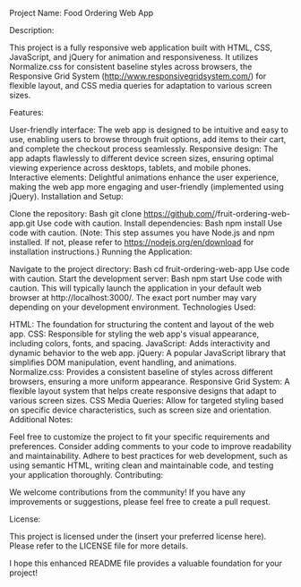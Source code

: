 Project Name: Food Ordering Web App

Description:

This project is a fully responsive web application built with HTML, CSS, JavaScript, and jQuery for animation and responsiveness. It utilizes Normalize.css for consistent baseline styles across browsers, the Responsive Grid System (http://www.responsivegridsystem.com/) for flexible layout, and CSS media queries for adaptation to various screen sizes.

Features:

User-friendly interface: The web app is designed to be intuitive and easy to use, enabling users to browse through fruit options, add items to their cart, and complete the checkout process seamlessly.
Responsive design: The app adapts flawlessly to different device screen sizes, ensuring optimal viewing experience across desktops, tablets, and mobile phones.
Interactive elements: Delightful animations enhance the user experience, making the web app more engaging and user-friendly (implemented using jQuery).
Installation and Setup:

Clone the repository:
Bash
git clone https://github.com/<your-username>/fruit-ordering-web-app.git
Use code with caution.
Install dependencies:
Bash
npm install
Use code with caution.
(Note: This step assumes you have Node.js and npm installed. If not, please refer to https://nodejs.org/en/download for installation instructions.)
Running the Application:

Navigate to the project directory:
Bash
cd fruit-ordering-web-app
Use code with caution.
Start the development server:
Bash
npm start
Use code with caution.
This will typically launch the application in your default web browser at http://localhost:3000/. The exact port number may vary depending on your development environment.
Technologies Used:

HTML: The foundation for structuring the content and layout of the web app.
CSS: Responsible for styling the web app's visual appearance, including colors, fonts, and spacing.
JavaScript: Adds interactivity and dynamic behavior to the web app.
jQuery: A popular JavaScript library that simplifies DOM manipulation, event handling, and animations.
Normalize.css: Provides a consistent baseline of styles across different browsers, ensuring a more uniform appearance.
Responsive Grid System: A flexible layout system that helps create responsive designs that adapt to various screen sizes.
CSS Media Queries: Allow for targeted styling based on specific device characteristics, such as screen size and orientation.
Additional Notes:

Feel free to customize the project to fit your specific requirements and preferences.
Consider adding comments to your code to improve readability and maintainability.
Adhere to best practices for web development, such as using semantic HTML, writing clean and maintainable code, and testing your application thoroughly.
Contributing:

We welcome contributions from the community! If you have any improvements or suggestions, please feel free to create a pull request.

License:

This project is licensed under the (insert your preferred license here). Please refer to the LICENSE file for more details.

I hope this enhanced README file provides a valuable foundation for your project!
